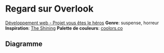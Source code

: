 # Regard sur Overlook
[Développement web - Projet vous êtes le héros](https://smnarnold.com/projets/vous-etes-le-heros)
**Genre**: suspense, horreur
**Inspiration**: [The Shining](https://www.imdb.com/title/tt0081505/)
**Palette de couleurs**: [coolors.co](https://coolors.co/452103-690500-fbf2c0-dc7f2e-000000)
## Diagramme 
